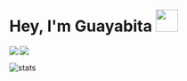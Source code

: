# Hey, I'm Guayabita <img height="40" src="https://raw.githubusercontent.com/innng/innng/master/assets/kyubey.gif"/>

<img align="left" src="https://lanyard.kyrie25.me/api/807810010225573948?waveColor=8B8BFA&waveSpotifyColor=B48EF7&gradient=7E37F9-B48EF7-E568C4&imgStyle=square showDisplayName=true"  /> <img align="center" src="https://github-readme-stats.vercel.app/api/top-langs/?username=GuayabitaDev&theme=github_dark&hide_langs_below=1" />

<p align="left"> <img src="https://komarev.com/ghpvc/?username=GuayabitaDev&label=Profile%20views&color=0e75b6&style=flat" alt="stats" />
